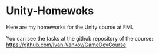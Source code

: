 # Unity-Homewoks
Here are my homeworks for the Unity course at FMI. <br/>
 
 
You can see the tasks at the github repository of the course: <br/>
https://github.com/Ivan-Vankov/GameDevCourse
